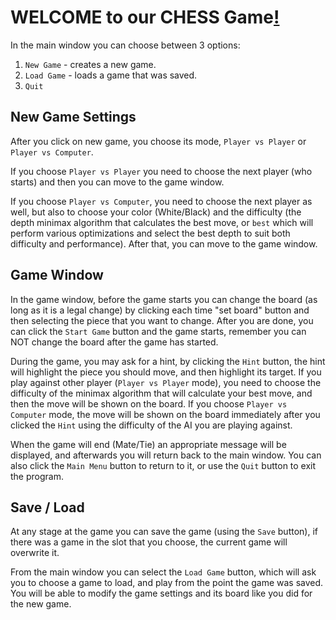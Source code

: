 
WELCOME to our CHESS Game[!](https://github.com/ranf/c_project)
===============================================================

In the main window you can choose between 3 options:

1. `New Game` - creates a new game.
2. `Load Game` - loads a game that was saved.
3. `Quit`


## New Game Settings

After you click on new game, you choose its mode, `Player vs Player` or `Player vs Computer`.

If you choose `Player vs Player` you need to choose the next player (who starts) and then you can move to the game window.

If you choose `Player vs Computer`, you need to choose the next player as well, but also to choose your color (White/Black) and the difficulty (the depth minimax algorithm that calculates the best move, or `best` which will perform various optimizations and select the best depth to suit both difficulty and performance). After that, you can move to the game window.


## Game Window

In the game window, before the game starts you can change the board (as long as it is a legal change) by clicking each time "set board" button and then selecting the piece that you want to change. After you are done, you can click the `Start Game` button and the game starts, remember you can NOT change the board after the game has started.

During the game, you may ask for a hint, by clicking the `Hint` button, the hint will highlight the piece you should move, and then highlight its target. If you play against other player (`Player vs Player` mode), you need to choose the difficulty of the minimax algorithm that will calculate your best move, and then the move will be shown on the board. If you choose `Player vs Computer` mode, the move will be shown on the board immediately after you clicked the `Hint` using the difficulty of the AI you are playing against.

When the game will end (Mate/Tie) an appropriate message will be displayed, and afterwards you will return back to the main window.
You can also click the `Main Menu` button to return to it, or use the `Quit` button to exit the program.


## Save / Load
At any stage at the game you can save the game (using the `Save` button), if there was a game in the slot that you choose, the current game will overwrite it. 

From the main window you can select the `Load Game` button, which will ask you to choose a game to load, and play from the point the game was saved. You will be able to modify the game settings and its board like you did for the new game.
